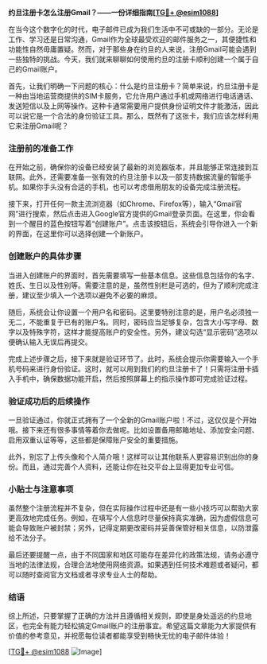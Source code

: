 **约旦注册卡怎么注册Gmail？——一份详细指南[[TG💪+ @esim1088](https://t.me/s/esim1088)]**

在当今这个数字化的时代，电子邮件已成为我们生活中不可或缺的一部分。无论是工作、学习还是日常沟通，Gmail作为全球最受欢迎的邮件服务之一，其便捷性和功能性自然毋庸置疑。然而，对于那些身在约旦的人来说，注册Gmail可能会遇到一些独特的挑战。今天，我们就来聊聊如何使用约旦的注册卡顺利创建一个属于自己的Gmail账户。

首先，让我们明确一下问题的核心：什么是约旦注册卡？简单来说，约旦注册卡是一种由当地运营商提供的SIM卡服务，它允许用户通过手机或网络进行电话通话、发送短信以及上网等操作。这种卡通常需要用户提供身份证明文件才能激活，因此可以说它是一个合法的身份验证工具。那么，既然有了这张卡，我们应该怎样利用它来注册Gmail呢？

### 注册前的准备工作

在开始之前，确保你的设备已经安装了最新的浏览器版本，并且能够正常连接到互联网。此外，还需要准备一张有效的约旦注册卡以及一部支持数据流量的智能手机。如果你手头没有合适的手机，也可以考虑借用朋友的设备完成注册流程。

接下来，打开任何一款主流浏览器（如Chrome、Firefox等），输入“Gmail官网”进行搜索，然后点击进入Google官方提供的Gmail登录页面。在这里，你会看到一个醒目的蓝色按钮写着“创建账户”。点击该按钮后，系统会引导你进入一个新的界面，在这里你可以选择创建一个新账户。

### 创建账户的具体步骤

当进入创建账户的界面时，首先需要填写一些基本信息。这些信息包括你的名字、姓氏、生日以及性别等。需要注意的是，虽然性别栏是可选的，但为了顺利完成注册，建议至少填入一个选项以避免不必要的麻烦。

随后，系统会让你设置一个用户名和密码。这里要特别注意的是，用户名必须独一无二，不能重复于已有的账户名。同时，密码应当足够复杂，包含大小写字母、数字以及特殊字符，这样才能提高账户的安全性。另外，建议勾选“显示密码”选项以便确认输入无误后再提交。

完成上述步骤之后，接下来就是验证环节了。此时，系统会提示你需要输入一个手机号码来进行身份验证。这时，就可以用到我们的约旦注册卡了！只需将注册卡插入手机中，确保数据功能开启，然后按照屏幕上的指示操作即可完成验证过程。

### 验证成功后的后续操作

一旦验证通过，你就正式拥有了一个全新的Gmail账户啦！不过，这仅仅是个开始哦。接下来还有很多事情等着你去做呢。比如设置备用邮箱地址、添加安全问题、启用双重认证等等，这些都是保障账户安全的重要措施。

此外，别忘了上传头像和个人简介哦！这样可以让其他联系人更容易识别出你的身份。而且，通过完善个人资料，还能让你在社交平台上显得更加专业可信。

### 小贴士与注意事项

虽然整个注册流程并不复杂，但在实际操作过程中还是有一些小技巧可以帮助大家更高效地完成任务。例如，在填写个人信息时尽量保持真实准确，因为虚假信息可能会导致账户被封禁；另外，记得定期更改密码并妥善保管好相关信息，以防泄露给不法分子。

最后还要提醒一点，由于不同国家和地区可能存在差异化的政策法规，请务必遵守当地的法律法规，合理合法地使用网络资源。如果遇到任何技术难题或者疑问，都可以随时查阅官方文档或者寻求专业人士的帮助。

### 结语

综上所述，只要掌握了正确的方法并且遵循相关规则，即使是身处遥远的约旦地区，也完全有能力轻松搞定Gmail账户的注册事宜。希望这篇文章能为大家提供有价值的参考意见，并祝愿每位读者都能享受到畅快无忧的电子邮件体验！

[[TG💪+ @esim1088](https://t.me/s/esim1088) ![Image](https://i.postimg.cc/4NQfJmqS/Snipaste-2025-05-13-00-14-12.png)]